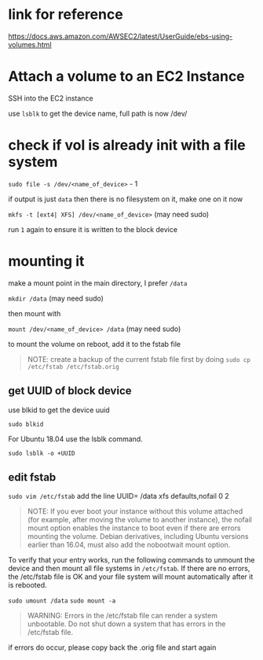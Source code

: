 # link for reference 
https://docs.aws.amazon.com/AWSEC2/latest/UserGuide/ebs-using-volumes.html

# Attach a volume to an EC2 Instance

SSH into the EC2 instance

use `lsblk` to get the device name, full path is now /dev/<name of device>

# check if vol is already init with a file system
`sudo file -s /dev/<name_of_device>` - 1

if output is just `data` then there is no filesystem on it, make one on it now

`mkfs -t [ext4| XFS] /dev/<name_of_device>` (may need sudo)

run `1` again to ensure it is written to the block device

# mounting it

make a mount point in the main directory, I prefer `/data`

`mkdir /data` (may need sudo)

then mount with

`mount /dev/<name_of_device> /data` (may need sudo)

to mount the volume on reboot, add it to the fstab file

> NOTE: create a backup of the current fstab file first by doing `sudo cp /etc/fstab /etc/fstab.orig`

## get UUID of block device
use blkid to get the device uuid

`sudo blkid`

For Ubuntu 18.04 use the lsblk command.

`sudo lsblk -o +UUID`

## edit fstab

`sudo vim /etc/fstab`
add the line 
UUID=<blk dev uuid here>  /data  xfs  defaults,nofail  0  2

> NOTE: If you ever boot your instance without this volume attached (for example, after moving the volume to another instance), the nofail mount option enables the instance to boot even if there are errors mounting the volume. Debian derivatives, including Ubuntu versions earlier than 16.04, must also add the nobootwait mount option.

To verify that your entry works, run the following commands to unmount the device and then mount all file systems in `/etc/fstab`. If there are no errors, the /etc/fstab file is OK and your file system will mount automatically after it is rebooted.

`sudo umount /data`
`sudo mount -a`

> WARNING: Errors in the /etc/fstab file can render a system unbootable. Do not shut down a system that has errors in the /etc/fstab file.

if errors do occur, please copy back the .orig file and start again

